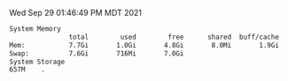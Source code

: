 Wed Sep 29 01:46:49 PM MDT 2021
```bash
System Memory
               total        used        free      shared  buff/cache   available
Mem:           7.7Gi       1.0Gi       4.8Gi       8.0Mi       1.9Gi       6.4Gi
Swap:          7.6Gi       716Mi       7.0Gi
System Storage
657M	.
```

